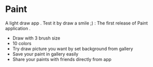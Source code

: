 # Paint
A light draw app . Test it by draw a smile ;) :
The first release of Paint application . 

- Draw with 3 brush size
- 10 colors
- Try draw picture you want by set background from gallery
- Save your paint in gallery easily
- Share your paints with friends directly from app
